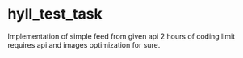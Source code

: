 # hyll_test_task

 Implementation of simple feed from given api
 2 hours of coding limit
 requires api and images optimization for sure.

